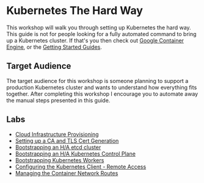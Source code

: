 # Kubernetes The Hard Way

This workshop will walk you through setting up Kubernetes the hard way. This guide is not for people looking for a fully automated command to bring up a Kubernetes cluster. If that's you then check out [Google Container Engine](https://cloud.google.com/container-engine), or the [Getting Started Guides](http://kubernetes.io/docs/getting-started-guides/).

## Target Audience

The target audience for this workshop is someone planning to support a production Kubernetes cluster and wants to understand how everything fits together. After completing this workshop I encourage you to automate away the manual steps presented in this guide.

## Labs

* [Cloud Infrastructure Provisioning](docs/infrastructure.md)
* [Setting up a CA and TLS Cert Generation](docs/certificate-authority.md)
* [Bootstrapping an H/A etcd cluster](docs/etcd.md)
* [Bootstrapping an H/A Kubernetes Control Plane](docs/kubernetes-controller.md)
* [Bootstrapping Kubernetes Workers](docs/kubernetes-worker.md)
* [Configuring the Kubernetes Client - Remote Access](docs/kubectl.md)
* [Managing the Container Network Routes](docs/network.md)
